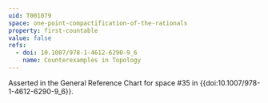 ```yaml
---
uid: T001079
space: one-point-compactification-of-the-rationals
property: first-countable
value: false
refs:
  - doi: 10.1007/978-1-4612-6290-9_6
    name: Counterexamples in Topology
---
```

Asserted in the General Reference Chart for space #35 in
{{doi:10.1007/978-1-4612-6290-9_6}}.
